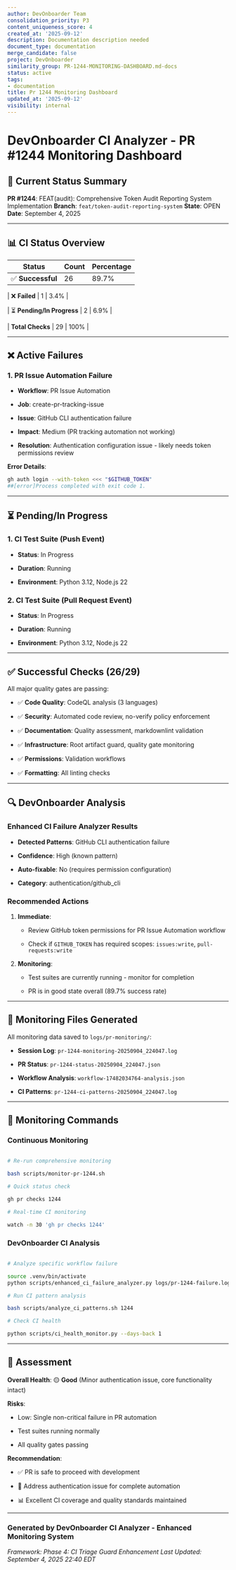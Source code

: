 ```yaml
---
author: DevOnboarder Team
consolidation_priority: P3
content_uniqueness_score: 4
created_at: '2025-09-12'
description: Documentation description needed
document_type: documentation
merge_candidate: false
project: DevOnboarder
similarity_group: PR-1244-MONITORING-DASHBOARD.md-docs
status: active
tags:
- documentation
title: Pr 1244 Monitoring Dashboard
updated_at: '2025-09-12'
visibility: internal
---
```


# DevOnboarder CI Analyzer - PR #1244 Monitoring Dashboard

## 🎯 Current Status Summary

**PR #1244**: FEAT(audit): Comprehensive Token Audit Reporting System Implementation
**Branch**: `feat/token-audit-reporting-system`
**State**: OPEN
**Date**: September 4, 2025

---

## 📊 CI Status Overview

| Status | Count | Percentage |
|--------|-------|------------|
| ✅ **Successful** | 26 | 89.7% |

| ❌ **Failed** | 1 | 3.4% |

| ⏳ **Pending/In Progress** | 2 | 6.9% |

| **Total Checks** | 29 | 100% |

---

## ❌ Active Failures

### 1. PR Issue Automation Failure

- **Workflow**: PR Issue Automation

- **Job**: create-pr-tracking-issue

- **Issue**: GitHub CLI authentication failure

- **Impact**: Medium (PR tracking automation not working)

- **Resolution**: Authentication configuration issue - likely needs token permissions review

**Error Details**:

```bash
gh auth login --with-token <<< "$GITHUB_TOKEN"
##[error]Process completed with exit code 1.

```

---

## ⏳ Pending/In Progress

### 1. CI Test Suite (Push Event)

- **Status**: In Progress

- **Duration**: Running

- **Environment**: Python 3.12, Node.js 22

### 2. CI Test Suite (Pull Request Event)

- **Status**: In Progress

- **Duration**: Running

- **Environment**: Python 3.12, Node.js 22

---

## ✅ Successful Checks (26/29)

All major quality gates are passing:

- ✅ **Code Quality**: CodeQL analysis (3 languages)

- ✅ **Security**: Automated code review, no-verify policy enforcement

- ✅ **Documentation**: Quality assessment, markdownlint validation

- ✅ **Infrastructure**: Root artifact guard, quality gate monitoring

- ✅ **Permissions**: Validation workflows

- ✅ **Formatting**: All linting checks

---

## 🔍 DevOnboarder Analysis

### Enhanced CI Failure Analyzer Results

- **Detected Patterns**: GitHub CLI authentication failure

- **Confidence**: High (known pattern)

- **Auto-fixable**: No (requires permission configuration)

- **Category**: authentication/github_cli

### Recommended Actions

1. **Immediate**:

   - Review GitHub token permissions for PR Issue Automation workflow

   - Check if `GITHUB_TOKEN` has required scopes: `issues:write`, `pull-requests:write`

2. **Monitoring**:

   - Test suites are currently running - monitor for completion

   - PR is in good state overall (89.7% success rate)

---

## 📁 Monitoring Files Generated

All monitoring data saved to `logs/pr-monitoring/`:

- **Session Log**: `pr-1244-monitoring-20250904_224047.log`

- **PR Status**: `pr-1244-status-20250904_224047.json`

- **Workflow Analysis**: `workflow-17482034764-analysis.json`

- **CI Patterns**: `pr-1244-ci-patterns-20250904_224047.log`

---

## 🚀 Monitoring Commands

### Continuous Monitoring

```bash

# Re-run comprehensive monitoring

bash scripts/monitor-pr-1244.sh

# Quick status check

gh pr checks 1244

# Real-time CI monitoring

watch -n 30 'gh pr checks 1244'

```

### DevOnboarder CI Analysis

```bash

# Analyze specific workflow failure

source .venv/bin/activate
python scripts/enhanced_ci_failure_analyzer.py logs/pr-1244-failure.log

# Run CI pattern analysis

bash scripts/analyze_ci_patterns.sh 1244

# Check CI health

python scripts/ci_health_monitor.py --days-back 1

```

---

## 🎯 Assessment

**Overall Health**: 🟡 **Good** (Minor authentication issue, core functionality intact)

**Risks**:

- Low: Single non-critical failure in PR automation

- Test suites running normally

- All quality gates passing

**Recommendation**:

- ✅ PR is safe to proceed with development

- 🔧 Address authentication issue for complete automation

- 📊 Excellent CI coverage and quality standards maintained

---

### Generated by DevOnboarder CI Analyzer - Enhanced Monitoring System

*Framework: Phase 4: CI Triage Guard Enhancement*
*Last Updated: September 4, 2025 22:40 EDT*
